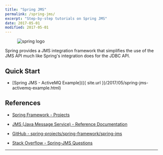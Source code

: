 ```yaml
---
title: "Spring JMS"
permalink: /spring-jms/
excerpt: "Step-by-step tutorials on Spring JMS"
date: 2017-05-01
modified: 2017-05-01
---
```


<figure>
    <img src="{{ site.url }}/assets/images/logos/spring-logo.jpg" alt="spring logo" class="logo">
</figure>

Spring provides a JMS integration framework that simplifies the use of the JMS API much like Spring's integration does for the JDBC API.

## Quick Start

* [Spring JMS - ActiveMQ Example]({{ site.url }}/2017/05/spring-jms-activemq-example.html)

## References

* [Spring Framework - Projects](http://projects.spring.io/spring-framework/)

* [JMS (Java Message Service) - Reference Documentation](http://docs.spring.io/spring/docs/current/spring-framework-reference/html/jms.html)

* [GitHub - spring-projects/spring-framework/spring-jms](https://github.com/spring-projects/spring-framework/tree/master/spring-jms)

* [Stack Overflow - Spring-JMS Questions](http://stackoverflow.com/questions/tagged/spring-jms)

---